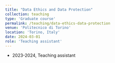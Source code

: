 ```yaml
---
title: "Data Ethics and Data Protection"
collection: teaching
type: 'Graduate course'
permalink: /teaching/data-ethics-data-protection
venue: 'Politecnico di Torino'
location: 'Torino, Italy'
date: 2024-03-01
role: 'Teaching assistant'
---
```



* 2023-2024, Teaching assistant